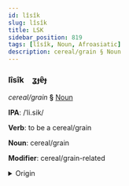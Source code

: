 ```yaml
---
id: lîsîk
slug: lîsîk
title: LSK
sidebar_position: 819
tags: [lîsîk, Noun, Afroasiatic]
description: cereal/grain § Noun
---
```


### lîsîk&emsp;<span kind="abugida">ʓɟɐ̑ɟ</span>

*cereal/grain* **§** [Noun](../../tags/Noun)

**IPA**: /ˈli.sik/

**Verb**: to be a cereal/grain

**Noun**: cereal/grain

**Modifier**: cereal/grain-related

<details>
    <summary>Origin</summary>
    Arabic رِزْق‎ riziki /rizik/<br/>
    <em>Afroasiatic Language Family</em>
</details>